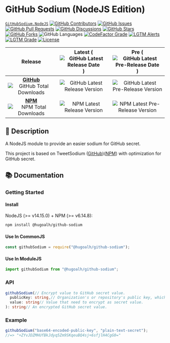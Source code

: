 # GitHub Sodium (NodeJS Edition)

[`GitHubSodium.NodeJS`](https://github.com/hugoalh-studio/github-sodium-nodejs)
[![GitHub Contributors](https://img.shields.io/github/contributors/hugoalh-studio/github-sodium-nodejs?label=Contributors&logo=github&logoColor=ffffff&style=flat-square)](https://github.com/hugoalh-studio/github-sodium-nodejs/graphs/contributors)
[![GitHub Issues](https://img.shields.io/github/issues-raw/hugoalh-studio/github-sodium-nodejs?label=Issues&logo=github&logoColor=ffffff&style=flat-square)](https://github.com/hugoalh-studio/github-sodium-nodejs/issues)
[![GitHub Pull Requests](https://img.shields.io/github/issues-pr-raw/hugoalh-studio/github-sodium-nodejs?label=Pull%20Requests&logo=github&logoColor=ffffff&style=flat-square)](https://github.com/hugoalh-studio/github-sodium-nodejs/pulls)
[![GitHub Discussions](https://img.shields.io/github/discussions/hugoalh-studio/github-sodium-nodejs?label=Discussions&logo=github&logoColor=ffffff&style=flat-square)](https://github.com/hugoalh-studio/github-sodium-nodejs/discussions)
[![GitHub Stars](https://img.shields.io/github/stars/hugoalh-studio/github-sodium-nodejs?label=Stars&logo=github&logoColor=ffffff&style=flat-square)](https://github.com/hugoalh-studio/github-sodium-nodejs/stargazers)
[![GitHub Forks](https://img.shields.io/github/forks/hugoalh-studio/github-sodium-nodejs?label=Forks&logo=github&logoColor=ffffff&style=flat-square)](https://github.com/hugoalh-studio/github-sodium-nodejs/network/members)
![GitHub Languages](https://img.shields.io/github/languages/count/hugoalh-studio/github-sodium-nodejs?label=Languages&logo=github&logoColor=ffffff&style=flat-square)
[![CodeFactor Grade](https://img.shields.io/codefactor/grade/github/hugoalh-studio/github-sodium-nodejs?label=Grade&logo=codefactor&logoColor=ffffff&style=flat-square)](https://www.codefactor.io/repository/github/hugoalh-studio/github-sodium-nodejs)
[![LGTM Alerts](https://img.shields.io/lgtm/alerts/g/hugoalh-studio/github-sodium-nodejs?label=Alerts&logo=lgtm&logoColor=ffffff&style=flat-square)
![LGTM Grade](https://img.shields.io/lgtm/grade/javascript/g/hugoalh-studio/github-sodium-nodejs?label=Grade&logo=lgtm&logoColor=ffffff&style=flat-square)](https://lgtm.com/projects/g/hugoalh-studio/github-sodium-nodejs)
[![License](https://img.shields.io/static/v1?label=License&message=MIT&color=brightgreen&style=flat-square)](./LICENSE.md)

| **Release** | **Latest** (![GitHub Latest Release Date](https://img.shields.io/github/release-date/hugoalh-studio/github-sodium-nodejs?label=%20&style=flat-square)) | **Pre** (![GitHub Latest Pre-Release Date](https://img.shields.io/github/release-date-pre/hugoalh-studio/github-sodium-nodejs?label=%20&style=flat-square)) |
|:-:|:-:|:-:|
| [**GitHub**](https://github.com/hugoalh-studio/github-sodium-nodejs/releases) ![GitHub Total Downloads](https://img.shields.io/github/downloads/hugoalh-studio/github-sodium-nodejs/total?label=%20&style=flat-square) | ![GitHub Latest Release Version](https://img.shields.io/github/release/hugoalh-studio/github-sodium-nodejs?sort=semver&label=%20&style=flat-square) | ![GitHub Latest Pre-Release Version](https://img.shields.io/github/release/hugoalh-studio/github-sodium-nodejs?include_prereleases&sort=semver&label=%20&style=flat-square) |
| [**NPM**](https://www.npmjs.com/package/@hugoalh/github-sodium) ![NPM Total Downloads](https://img.shields.io/npm/dt/@hugoalh/github-sodium?label=%20&style=flat-square) | ![NPM Latest Release Version](https://img.shields.io/npm/v/@hugoalh/github-sodium/latest?label=%20&style=flat-square) | ![NPM Latest Pre-Release Version](https://img.shields.io/npm/v/@hugoalh/github-sodium/pre?label=%20&style=flat-square) |

## 📝 Description

A NodeJS module to provide an easier sodium for GitHub secret.

This project is based on TweetSodium ([GitHub](https://github.com/github/tweetsodium))([NPM](https://www.npmjs.com/package/tweetsodium)) with optimization for GitHub secret.

## 📚 Documentation

### Getting Started

#### Install

NodeJS (>= v14.15.0) + NPM (>= v6.14.8):

```sh
npm install @hugoalh/github-sodium
```

#### Use In CommonJS

```js
const githubSodium = require("@hugoalh/github-sodium");
```

#### Use In ModuleJS

```js
import githubSodium from "@hugoalh/github-sodium";
```

### API

```ts
githubSodium(// Encrypt value to GitHub secret value.
  publicKey: string,// Organization's or repository's public key, which need for encrypt value to secret value before create or update a secret.
  value: string// Value that need to encrypt as secret value.
): string// An encrypted GitHub secret value.
```

### Example

```js
githubSodium("base64-encoded-public-key", "plain-text-secret");
//=> "+ZYvJDZMHUfBkJdyq5Zm9SKqeuBQ4sj+6sfjlH4CgG0="
```
